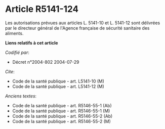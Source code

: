 # Article R5141-124

Les autorisations prévues aux articles L. 5141-10 et L. 5141-12 sont délivrées par le directeur général de l'Agence française
de sécurité sanitaire des aliments.

**Liens relatifs à cet article**

_Codifié par_:

  - Décret n°2004-802 2004-07-29

_Cite_:

  - Code de la santé publique - art. L5141-10 (M)
  - Code de la santé publique - art. L5141-12 (M)

_Anciens textes_:

  - Code de la santé publique - art. R5146-55-1 (Ab)
  - Code de la santé publique - art. R5146-55-1 (M)
  - Code de la santé publique - art. R5146-55-2 (Ab)
  - Code de la santé publique - art. R5146-55-2 (M)
